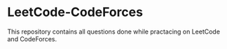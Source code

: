 # LeetCode-CodeForces
This repository contains all questions done while practacing on LeetCode and CodeForces.
